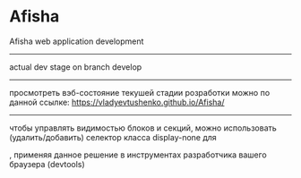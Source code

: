 # Afisha
Afisha web application development

---

actual dev stage on branch develop

---

просмотреть вэб-состояние текушей стадии розработки можно по данной ссылке: 
https://vladyevtushenko.github.io/Afisha/

---

чтобы управлять видимостью блоков и секций, можно использовать (удалить/добавить) селектор класса display-none для <section class="">, применяя данное решение в инструментах разработчика вашего браузера (devtools) 
